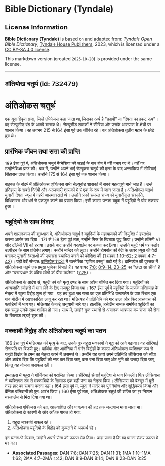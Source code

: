 # Bible Dictionary (Tyndale)

## License Information

**Bible Dictionary (Tyndale)** is based on and adapted from: _Tyndale Open Bible Dictionary_, [Tyndale House Publishers](https://tyndaleopenresources.com/), 2023, which is licensed under a [CC BY-SA 4.0 license](https://creativecommons.org/licenses/by-sa/4.0/legalcode.en).

This markdown version (created `2025-10-20`) is provided under the same license.



--------------------------------

## अंतियोख चतुर्थ (id: 732479)

अंतिओकस चतुर्थ
==============

एक यूनानीकृत राजा, जिन्हें एपिफेनस कहा जाता था, जिसका अर्थ है "प्रतापी” या “देवता का प्रकट रूप”। वह सेल्यूसीड वंश के आठवें शासक थे। सेल्यूसीड शासकों ने सीरिया और उसके आसपास के क्षेत्रों पर शासन किया। वह लगभग 215 से 164 ईसा पूर्व तक जीवित रहे। वह अंतिओकस तृतीय महान के छोटे पुत्र थे।

प्रारंभिक जीवन तथा सत्ता की प्राप्ति
------------------------------------

189 ईसा पूर्व में, अंतिओकस चतुर्थ मैग्नेशिया की लड़ाई के बाद रोम में बंदी बनाए गए थे। वहीं पर उन्होंनेशिक्षा प्राप्त की। बाद में, उन्होंने अपने भाई सेल्यूकस चतुर्थ की हत्या के बाद अन्ताकिया में सीरियाई सिंहासन प्राप्त किया। उन्होंने 175 से 164 ईसा पूर्व तक शासन किया।

बाइबल के संदर्भ में अंतिओकस एपिफेनस सभी सेल्यूसीड शासकों में सबसे महत्वपूर्ण माने जाते हैं। उन्हें इतिहास के सबसे निर्दयी और अत्याचारी शासकों में से एक के रूप में जाना जाता है। अंतिओकस चतुर्थ यूनानी देवता ज्यूस में गहरी आस्था रखते थे। उन्होंने अपने समस्त राज्य को यूनानीकृत संस्कृति, विधिशास्त्र और धर्म से एकजुट करने का प्रयास किया। इसी कारण उनका यहूदा में यहूदियों से घोर टकराव हुआ।

यहूदियों के साथ विवाद
---------------------

अपने शासनकाल की शुरुआत में, अंतिओकस चतुर्थ ने यहूदियों के महायाजकों की नियुक्ति में हस्तक्षेप करना आरंभ कर दिया। 171 से 168 ईसा पूर्व तक, उन्होंने मिस्र के खिलाफ युद्ध किया। उन्होंने टॉलेमी VI और टॉलेमी VII को हराया। इसके बाद उन्होंने यरूशलेम पर कब्जा कर लिया। उन्होंने यहूदी धर्म पर कठोर उत्पीड़न के साथ प्रतिबंध लगाए। उन्होंने मन्दिर को लूटा। उन्होंने होमबलि की वेदी के ऊपर ज़्यूस की वेदी बनाकर यूनानी देवताओं की उपासना स्थापित करने की कोशिश की ([1 मक्का 1:10–62](https://ref.ly/1Macc1:10-1Macc1:62); [2 मक्का 4:7–42](https://ref.ly/2Macc4:7-2Macc4:42))। यही वेदी संभवतः [दानिय्येल 11:31](https://ref.ly/Dan11:31) में उल्लेखित “घृणित वस्तु” कही गई है। दानिय्येल की पुस्तक में अंतिओकस चतुर्थ एक प्रमुख भूमिका निभाते हैं। वह शायद [7:8](https://ref.ly/Dan7:8); [8:9–14, 23–25](https://ref.ly/Dan8:9-Dan8:14,Dan8:23-Dan8:25) का "छोटा सा सींग" है और "परमप्रधान के पवित्र लोगों को पीस डालेगा" ([7:25](https://ref.ly/Dan7:25))।

अंतिओकस के आदेश से, यहूदी धर्म को मृत्यु दण्ड के साथ अवैध घोषित कर दिया गया। यहूदियों को अन्यजाति त्योहारों में भाग लेने के लिए मजबूर किया गया। 167 ईसा पूर्व में यहूदियों के याजक मत्तित्याह के नेतृत्व में खुला विद्रोह शुरू हो गया। यह तब हुआ जब राजा का एक प्रतिनिधि यरूशलेम के पास स्थित एक गांव मोदीन में आज्ञाकारिता लागू कर रहा था। मत्तित्याह ने प्रतिनिधि को मार डाला और फिर आसपास की पहाड़ियों में भाग गए। मत्तित्याह के कई अनुयायी मारे गए। हालाँकि, हसीदीम नामक समर्पित यहूदियों का एक समूह उनके साथ शामिल हो गया। साथ में, उन्होंने गुप्त स्थानों से अचानक आक्रमण कर राजा की सेना के खिलाफ लड़ाई शुरू की।

मक्काबी विद्रोह और अंतिओकस चतुर्थ का पतन
----------------------------------------

166 ईसा पूर्व में मत्तित्याह की मृत्यु के बाद, उनके पुत्र यहूदा मक्काबी ने युद्ध को आगे बढ़ाया। वह सीरियाई सेनापति पर विजयी हुए। पार्थिया और आर्मेनिया में गंभीर विद्रोहों के कारण अंतिओकस व्यक्तिगत रूप से यहूदी विद्रोह के दमन का नेतृत्व करने में असमर्थ थे। उन्होंने यह कार्य अपने प्रतिनिधि लीसियास को सौंपा और आदेश दिया कि यहूदियों को नष्ट कर दिया जाए, दास बना दिया जाए और भूमि को उजाड़ दिया जाए, किन्तु यह योजना असफल रही।

इम्माऊस में यहूदा ने गोर्जियस को पराजित किया। सीरियाई सेनाएँ यहूदिया से भाग निकली। फिर लीसियास ने व्यक्तिगत रूप से मक्काबियों के खिलाफ एक बड़ी सेना का नेतृत्व किया। लीसियास को बेतसूर में बुरी तरह हार का सामना करना पड़ा। 164 ईसा पूर्व में, यहूदा ने मंदिर का पुनर्निर्माण और शुद्धिकरण किया और दैनिक बलिदानों को पुनः आरंभ किया। 160 ईसा पूर्व तक, अंतिओकस चतुर्थ की शक्ति का हर निशान यरूशलेम से मिटा दिया गया था।

अंतिओकस एपिफेनस को उग्र, अप्रत्याशित और पागलपन की हद तक जल्दबाज माना जाता था। अंतिओकस दो कारणों से और अधिक पागल हो गया:

1. यहूदा मक्काबी सफल रहे।
2. अंतिओकस यहूदियों के विद्रोह को कुचलने में असमर्थ रहे।

इन घटनाओं के बाद, उन्होंने अपनी सेना को फारस भेज दिया। कहा जाता है कि वह पागल होकर फारस में मर गए।

* **Associated Passages:** DAN 7:8; DAN 7:25; DAN 11:31; 1MA 1:10–1MA 1:62; 2MA 4:7–2MA 4:42; DAN 8:9–DAN 8:14; DAN 8:23–DAN 8:25

